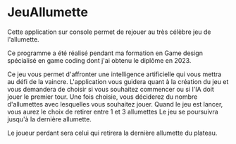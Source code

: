 # JeuAllumette
Cette application sur console permet de rejouer au très célèbre jeu de l'allumette.

Ce programme a été réalisé pendant ma formation en Game design spécialisé en game coding dont j'ai obtenu le diplôme en 2023.

Ce jeu vous permet d'affronter une intelligence artificielle qui vous mettra au défi de la vaincre.
L'application vous guidera quant à la création du jeu et vous demandera de choisir si vous souhaitez commencer ou si l'IA doit jouer le premier tour.
Une fois choisie, vous déciderez du nombre d'allumettes avec lesquelles vous souhaitez jouer.
Quand le jeu est lancer, vous aurez le choix de retirer entre 1 et 3 allumettes
Le jeu se poursuivra jusqu'à la dernière allumette. 

Le joueur perdant sera celui qui retirera la dernière allumette du plateau.
